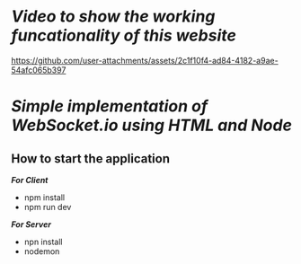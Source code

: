 # *Video to show the working funcationality of this website*
https://github.com/user-attachments/assets/2c1f10f4-ad84-4182-a9ae-54afc065b397

# *Simple implementation of WebSocket.io using HTML and Node*

## **How to start the application**
***For Client***
- npm install
- npm run dev

***For Server***
- npn install
- nodemon
